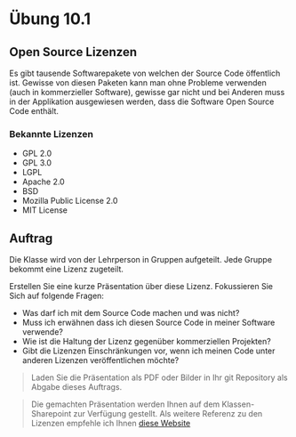 # Übung 10.1 #

## Open Source Lizenzen ##

Es gibt tausende Softwarepakete von welchen der Source Code öffentlich ist. Gewisse von diesen Paketen
kann man ohne Probleme verwenden (auch in kommerzieller Software), gewisse gar nicht und bei Anderen muss
in der Applikation ausgewiesen werden, dass die Software Open Source Code enthält.

### Bekannte Lizenzen ###

- GPL 2.0
- GPL 3.0
- LGPL
- Apache 2.0
- BSD
- Mozilla Public License 2.0
- MIT License

## Auftrag ##

Die Klasse wird von der Lehrperson in Gruppen aufgeteilt. Jede Gruppe bekommt eine Lizenz zugeteilt.

Erstellen Sie eine kurze Präsentation über diese Lizenz. Fokussieren Sie Sich auf folgende Fragen:

- Was darf ich mit dem Source Code machen und was nicht?
- Muss ich erwähnen dass ich diesen Source Code in meiner Software verwende?
- Wie ist die Haltung der Lizenz gegenüber kommerziellen Projekten?
- Gibt die Lizenzen Einschränkungen vor, wenn ich meinen Code unter anderen Lizenzen veröffentlichen möchte?

> Laden Sie die Präsentation als PDF oder Bilder in Ihr git Repository als Abgabe dieses Auftrags.

> Die gemachten Präsentation werden Ihnen auf dem Klassen-Sharepoint zur Verfügung gestellt.
> Als weitere Referenz zu den Lizenzen empfehle ich Ihnen [diese Website](https://choosealicense.com/)